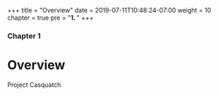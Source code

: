 +++
title = "Overview"
date = 2019-07-11T10:48:24-07:00
weight = 10
chapter = true
pre = "<b>1. </b>"
+++

### Chapter 1

# Overview

Project Casquatch